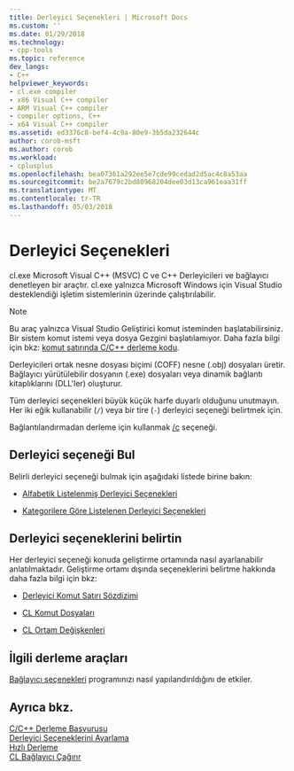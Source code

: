 ```yaml
---
title: Derleyici Seçenekleri | Microsoft Docs
ms.custom: ''
ms.date: 01/29/2018
ms.technology:
- cpp-tools
ms.topic: reference
dev_langs:
- C++
helpviewer_keywords:
- cl.exe compiler
- x86 Visual C++ compiler
- ARM Visual C++ compiler
- compiler options, C++
- x64 Visual C++ compiler
ms.assetid: ed3376c8-bef4-4c9a-80e9-3b5da232644c
author: corob-msft
ms.author: corob
ms.workload:
- cplusplus
ms.openlocfilehash: bea07361a292ee5e7cde99cedad2d5ac4c8a53aa
ms.sourcegitcommit: be2a7679c2bd80968204dee03d13ca961eaa31ff
ms.translationtype: MT
ms.contentlocale: tr-TR
ms.lasthandoff: 05/03/2018
---
```

# <a name="compiler-options"></a>Derleyici Seçenekleri

cl.exe Microsoft Visual C++ (MSVC) C ve C++ Derleyicileri ve bağlayıcı denetleyen bir araçtır. cl.exe yalnızca Microsoft Windows için Visual Studio desteklendiği işletim sistemlerinin üzerinde çalıştırılabilir.

> [!NOTE]  
> Bu araç yalnızca Visual Studio Geliştirici komut isteminden başlatabilirsiniz. Bir sistem komut istemi veya dosya Gezgini başlatılamıyor. Daha fazla bilgi için bkz: [komut satırında C/C++ derleme kodu](../building-on-the-command-line.md).

Derleyicileri ortak nesne dosyası biçimi (COFF) nesne (.obj) dosyaları üretir. Bağlayıcı yürütülebilir dosyanın (.exe) dosyaları veya dinamik bağlantı kitaplıklarını (DLL'ler) oluşturur.

Tüm derleyici seçenekleri büyük küçük harfe duyarlı olduğunu unutmayın. Her iki eğik kullanabilir (`/`) veya bir tire (`-`) derleyici seçeneği belirtmek için.

Bağlantılandırmadan derleme için kullanmak [/c](../../build/reference/c-compile-without-linking.md) seçeneği.

## <a name="find-a-compiler-option"></a>Derleyici seçeneği Bul

Belirli derleyici seçeneği bulmak için aşağıdaki listede birine bakın:

- [Alfabetik Listelenmiş Derleyici Seçenekleri](../../build/reference/compiler-options-listed-alphabetically.md)

- [Kategorilere Göre Listelenen Derleyici Seçenekleri](../../build/reference/compiler-options-listed-by-category.md)

## <a name="specify-compiler-options"></a>Derleyici seçeneklerini belirtin

Her derleyici seçeneği konuda geliştirme ortamında nasıl ayarlanabilir anlatılmaktadır. Geliştirme ortamı dışında seçeneklerini belirtme hakkında daha fazla bilgi için bkz:

- [Derleyici Komut Satırı Sözdizimi](../../build/reference/compiler-command-line-syntax.md)

- [CL Komut Dosyaları](../../build/reference/cl-command-files.md)

- [CL Ortam Değişkenleri](../../build/reference/cl-environment-variables.md)

## <a name="related-build-tools"></a>İlgili derleme araçları

[Bağlayıcı seçenekleri](../../build/reference/linker-options.md) programınızı nasıl yapılandırıldığını de etkiler.

## <a name="see-also"></a>Ayrıca bkz.

[C/C++ Derleme Başvurusu](../../build/reference/c-cpp-building-reference.md)  
[Derleyici Seçeneklerini Ayarlama](../../build/reference/setting-compiler-options.md)  
[Hızlı Derleme](../../build/reference/fast-compilation.md)  
[CL Bağlayıcı Çağırır](../../build/reference/cl-invokes-the-linker.md)  

